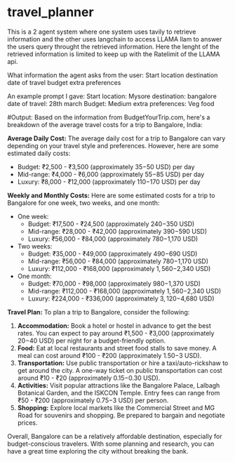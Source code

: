 # travel_planner

This is a 2 agent system where one system uses tavily to retrieve information and the other uses langchain to access LLAMA llam to answer the users query throught the retrieved information.
Here the lenght of the retrieved information is limited to keep up with the Ratelimit of the LLAMA api.

What information the agent asks from the user:
Start location
destination
date of travel
budget
extra preferences

An example prompt I gave:
Start location: Mysore
destination: bangalore
date of travel: 28th march
Budget: Medium
extra preferences: Veg food

#Output:
Based on the information from BudgetYourTrip.com, here's a breakdown of the average travel costs for a trip to Bangalore, India:

**Average Daily Cost:**
The average daily cost for a trip to Bangalore can vary depending on your travel style and preferences. However, here are some estimated daily costs:

* Budget: ₹2,500 - ₹3,500 (approximately $35-$50 USD) per day
* Mid-range: ₹4,000 - ₹6,000 (approximately $55-$85 USD) per day
* Luxury: ₹8,000 - ₹12,000 (approximately $110-$170 USD) per day

**Weekly and Monthly Costs:**
Here are some estimated costs for a trip to Bangalore for one week, two weeks, and one month:

* One week:
	+ Budget: ₹17,500 - ₹24,500 (approximately $240-$350 USD)
	+ Mid-range: ₹28,000 - ₹42,000 (approximately $390-$590 USD)
	+ Luxury: ₹56,000 - ₹84,000 (approximately $780-$1,170 USD)
* Two weeks:
	+ Budget: ₹35,000 - ₹49,000 (approximately $490-$690 USD)
	+ Mid-range: ₹56,000 - ₹84,000 (approximately $780-$1,170 USD)
	+ Luxury: ₹112,000 - ₹168,000 (approximately $1,560-$2,340 USD)
* One month:
	+ Budget: ₹70,000 - ₹98,000 (approximately $980-$1,370 USD)
	+ Mid-range: ₹112,000 - ₹168,000 (approximately $1,560-$2,340 USD)
	+ Luxury: ₹224,000 - ₹336,000 (approximately $3,120-$4,680 USD)

**Travel Plan:**
To plan a trip to Bangalore, consider the following:

1. **Accommodation:** Book a hotel or hostel in advance to get the best rates. You can expect to pay around ₹1,500 - ₹3,000 (approximately $20-$40 USD) per night for a budget-friendly option.
2. **Food:** Eat at local restaurants and street food stalls to save money. A meal can cost around ₹100 - ₹200 (approximately $1.50-$3 USD).
3. **Transportation:** Use public transportation or hire a taxi/auto-rickshaw to get around the city. A one-way ticket on public transportation can cost around ₹10 - ₹20 (approximately $0.15-$0.30 USD).
4. **Activities:** Visit popular attractions like the Bangalore Palace, Lalbagh Botanical Garden, and the ISKCON Temple. Entry fees can range from ₹50 - ₹200 (approximately $0.75-$3 USD) per person.
5. **Shopping:** Explore local markets like the Commercial Street and MG Road for souvenirs and shopping. Be prepared to bargain and negotiate prices.

Overall, Bangalore can be a relatively affordable destination, especially for budget-conscious travelers. With some planning and research, you can have a great time exploring the city without breaking the bank.
